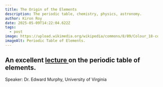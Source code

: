 ```yaml
---
title: The Origin of the Elements
description: The periodic table, chemistry, physics, astronomy.
author: Kiron Roy
date: 2025-05-09T14:22:04.622Z
tags:
  - post
image: https://upload.wikimedia.org/wikipedia/commons/8/89/Colour_18-col_PT_with_labels.png
imageAlt: Periodic Table of Elements.
---
```

## An excellent  [lecture](https://www.youtube.com/watch?v=ZJQjjBR6PbY&ab_channel=JeffersonLab)[ ](https://www.youtube.com/watch?v=ZJQjjBR6PbY&ab_channel=JeffersonLab) on the periodic table of elements.

Speaker: Dr. Edward Murphy, University of Virginia